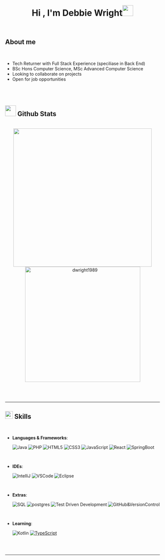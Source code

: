 <h1 align="center"><b>Hi , I'm Debbie Wright</b><img src="https://media.giphy.com/media/hvRJCLFzcasrR4ia7z/giphy.gif" width="35"></h1>
<br>

## **About me**



<br>

- Tech Returner with Full Stack Experience (speciliase in Back End)
- BSc Hons Computer Science, MSc Advanced Computer Science
- Looking to collaborate on projects
- Open for job opportunities


<br><br>

## <img src="https://media.giphy.com/media/iY8CRBdQXODJSCERIr/giphy.gif" width="35"><b> Github Stats </b>
<br>

<div align="center">

<a href="https://github.com/dwright1989/">
  <img src="https://github-readme-stats.vercel.app/api?username=dwright1989&include_all_commits=true&count_private=true&show_icons=true&line_height=20&title_color=7A7ADB&icon_color=2234AE&text_color=D3D3D3&bg_color=0,000000,130F40" width="450"/>
  <img src="https://github-readme-stats.vercel.app/api/top-langs?username=dwright1989&show_icons=true&locale=en&layout=compact&line_height=20&title_color=7A7ADB&icon_color=2234AE&text_color=D3D3D3&bg_color=0,000000,130F40" width="375"  alt="dwright1989"/>

</a>
</div>

<br>
<br>
<br>

-----


## <img src="https://media2.giphy.com/media/QssGEmpkyEOhBCb7e1/giphy.gif?cid=ecf05e47a0n3gi1bfqntqmob8g9aid1oyj2wr3ds3mg700bl&rid=giphy.gif" width ="25"><b> Skills</b>
<br>

<p align="center">

- **Languages & Frameworks**:
    
    ![Java](https://img.shields.io/badge/Java-ED8B00?style=for-the-badge&logo=openjdk&logoColor=white)
    ![PHP](https://img.shields.io/badge/PHP-777BB4?style=for-the-badge&logo=php&logoColor=white)
   ![HTML5](https://img.shields.io/badge/HTML5-E34F26?style=for-the-badge&logo=html5&logoColor=white)
   ![CSS3](https://img.shields.io/badge/CSS3-1572B6?style=for-the-badge&logo=css3&logoColor=white)
   ![JavaScript](https://img.shields.io/badge/JavaScript-F7DF1E?style=for-the-badge&logo=javascript&logoColor=black)
   ![React](https://img.shields.io/badge/React-20232A?style=for-the-badge&logo=react&logoColor=61DAFB)
   ![SpringBoot](https://img.shields.io/badge/SpringBoot-6DB33F?style=for-the-badge&logo=spring&logoColor=white)
  
  <br>
  
 - **IDEs**:
  
    ![IntelliJ](https://img.shields.io/badge/IntelliJ_IDEA-000000.svg?style=for-the-badge&logo=intellij-idea&logoColor=white)
    ![VSCode](https://img.shields.io/badge/Visual_Studio-5C2D91?style=for-the-badge&logo=visual%20studio&logoColor=white)
    ![Eclipse](https://img.shields.io/badge/Eclipse-2C2255?style=for-the-badge&logo=eclipse&logoColor=white)
   

<br>

- **Extras**:

    ![SQL](https://img.shields.io/badge/MySQL-005C84?style=for-the-badge&logo=mysql&logoColor=white)
    ![postgres](https://img.shields.io/badge/PostgreSQL-316192?style=for-the-badge&logo=postgresql&logoColor=white)
    ![Test Driven Development](https://img.shields.io/badge/Test%20Driven%20Development-red?style=for-the-badge)
    ![GitHub&VersionControl](https://img.shields.io/badge/GitHub-100000?style=for-the-badge&logo=github&logoColor=white)   
  
  <br>
  
 - **Learning**:
  
    ![Kotlin](https://img.shields.io/badge/Kotlin-0095D5?&style=for-the-badge&logo=kotlin&logoColor=white)
    [![TypeScript](https://badges.frapsoft.com/typescript/code/typescript-125x28.png?v=101)](https://github.com/ellerbrock/typescript-badges/)

</p>

<br>
<br>

-----


